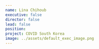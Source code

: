 ```yaml
---
name: Lina Chihoub
executive: false
director: false
lead: false
position: 
project: COVID South Korea
image: ../assets/default_exec_image.png
---
```

